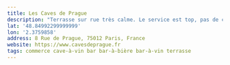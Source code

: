 ```yaml
---
title: Les Caves de Prague
description: "Terrasse sur rue très calme. Le service est top, pas de carte on dit ce qu’on aime et on goûte ! Il vend la bière Maddam (http://www.maddam-chablis.com/). À vérifier !"
lat: '48.84992299999999'
lon: '2.3759858'
address: 8 Rue de Prague, 75012 Paris, France
website: https://www.cavesdeprague.fr
tags: commerce cave-à-vin bar bar-à-bière bar-à-vin terrasse
---
```

